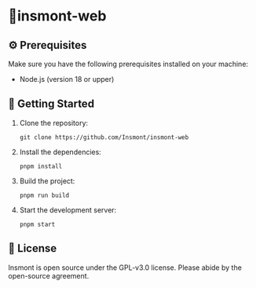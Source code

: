 # 🚀insmont-web

## ⚙️ Prerequisites

Make sure you have the following prerequisites installed on your machine:

- Node.js (version 18 or upper)

## 🏁 Getting Started

1. Clone the repository:

   ```shell
   git clone https://github.com/Insmont/insmont-web
   ```

2. Install the dependencies:

   ```shell
   pnpm install
   ```

3. Build the project:

   ```shell
   pnpm run build
   ```

4. Start the development server:

   ```shell
   pnpm start
   ```

## 📄 License

Insmont is open source under the GPL-v3.0 license. Please abide by the open-source agreement.